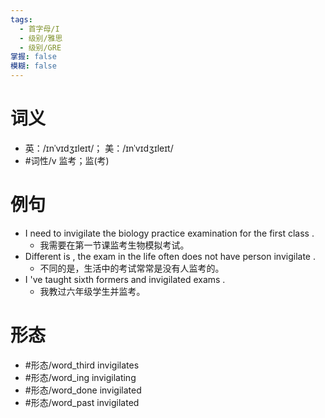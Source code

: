 ```yaml
---
tags:
  - 首字母/I
  - 级别/雅思
  - 级别/GRE
掌握: false
模糊: false
---
```

# 词义
- 英：/ɪnˈvɪdʒɪleɪt/； 美：/ɪnˈvɪdʒɪleɪt/
- #词性/v  监考；监(考)
# 例句
- I need to invigilate the biology practice examination for the first class .
	- 我需要在第一节课监考生物模拟考试。
- Different is , the exam in the life often does not have person invigilate .
	- 不同的是，生活中的考试常常是没有人监考的。
- I 've taught sixth formers and invigilated exams .
	- 我教过六年级学生并监考。
# 形态
- #形态/word_third invigilates
- #形态/word_ing invigilating
- #形态/word_done invigilated
- #形态/word_past invigilated
